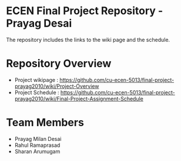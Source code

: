 # ECEN Final Project Repository - Prayag Desai
The repository includes the links to the wiki page and the schedule. 
# Repository Overview  
* Project wikipage : https://github.com/cu-ecen-5013/final-project-prayag2010/wiki/Project-Overview 
* Project Schedule : https://github.com/cu-ecen-5013/final-project-prayag2010/wiki/Final-Project-Assignment-Schedule  
# Team Members
* Prayag Milan Desai  
* Rahul Ramaprasad  
* Sharan Arumugam
